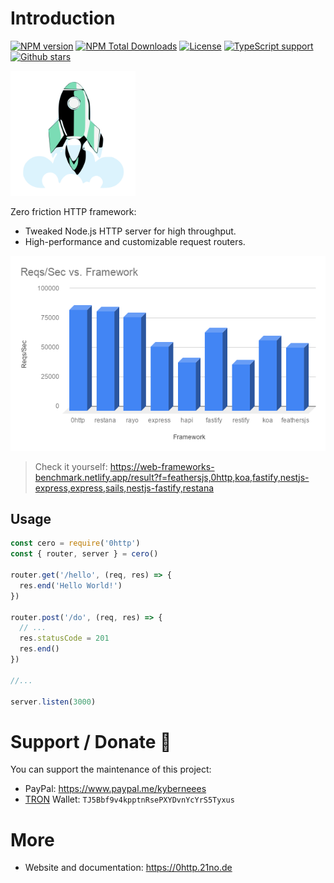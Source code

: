 # Introduction
[![NPM version](https://badgen.net/npm/v/0http)](https://www.npmjs.com/package/0http)
[![NPM Total Downloads](https://badgen.net/npm/dt/0http)](https://www.npmjs.com/package/0http)
[![License](https://badgen.net/npm/license/0http)](https://www.npmjs.com/package/0http)
[![TypeScript support](https://badgen.net/npm/types/0http)](https://www.npmjs.com/package/0http)
[![Github stars](https://badgen.net/github/stars/jkyberneees/0http?icon=github)](https://github.com/jkyberneees/0http)

<img src="docs/0http-logo.svg" width="200">  

Zero friction HTTP framework:
- Tweaked Node.js HTTP server for high throughput.
- High-performance and customizable request routers. 

![Performance Benchmarks](docs/Benchmarks.png) 

> Check it yourself: https://web-frameworks-benchmark.netlify.app/result?f=feathersjs,0http,koa,fastify,nestjs-express,express,sails,nestjs-fastify,restana

## Usage
```js
const cero = require('0http')
const { router, server } = cero()

router.get('/hello', (req, res) => {
  res.end('Hello World!')
})

router.post('/do', (req, res) => {
  // ...
  res.statusCode = 201
  res.end()
})

//...

server.listen(3000)
```

# Support / Donate 💚
You can support the maintenance of this project: 
- PayPal: https://www.paypal.me/kyberneees
- [TRON](https://www.binance.com/en/buy-TRON) Wallet: `TJ5Bbf9v4kpptnRsePXYDvnYcYrS5Tyxus`

# More
- Website and documentation: https://0http.21no.de